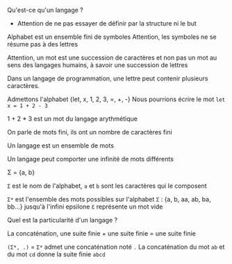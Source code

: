 Qu'est-ce qu'un langage ?

- Attention de ne pas essayer de définir par la structure ni le but

Alphabet est un ensemble fini de symboles
Attention, les symboles ne se résume pas à des lettres

Attention, un mot est une succession de caractères et non pas un mot au sens des langages humains, à savoir une succession de lettres

Dans un langage de programmation, une lettre peut contenir plusieurs caractères.

Admettons l'alphabet {let, x, 1, 2, 3, =, +, -}
Nous pourrions écrire le mot `let x = 1 + 2 - 3`

1 + 2 * 3 est un mot du langage arythmétique

On parle de mots fini, ils ont un nombre de caractères fini

Un langage est un ensemble de mots

Un langage peut comporter une infinité de mots différents

Σ = {a, b}

`Σ` est le nom de l'alphabet, `a` et `b` sont les caractères qui le composent

`Σ*` est l'ensemble des mots possibles sur l'alphabet `Σ` : {a, b, aa, ab, ba, bb...} jusqu'à l'infini
epsilone `Ɛ` représente un mot vide

Quel est la particularité d'un langage ?

La concaténation, une suite finie + une suite finie = une suite finie

`(Σ*, .)` = `Σ*` admet une concaténation noté `.`
La concaténation du mot `ab` et du mot `cd` donne la suite finie `abcd`
